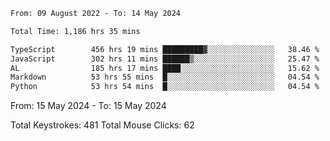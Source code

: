 
<!--START_SECTION:waka-->

```txt
From: 09 August 2022 - To: 14 May 2024

Total Time: 1,186 hrs 35 mins

TypeScript        456 hrs 19 mins █████████▓░░░░░░░░░░░░░░░   38.46 %
JavaScript        302 hrs 11 mins ██████▒░░░░░░░░░░░░░░░░░░   25.47 %
AL                185 hrs 17 mins ████░░░░░░░░░░░░░░░░░░░░░   15.62 %
Markdown          53 hrs 55 mins  █░░░░░░░░░░░░░░░░░░░░░░░░   04.54 %
Python            53 hrs 54 mins  █░░░░░░░░░░░░░░░░░░░░░░░░   04.54 %
```

<!--END_SECTION:waka-->











<!--START_SECTION:activity-->
<!--END_SECTION:activity-->
<!--END_SECTION:activity-->
<!--START_SECTION:activity-->
<!--START_SECTION:activity-->

From: 15 May 2024 - To: 15 May 2024

Total Keystrokes: 481
Total Mouse Clicks: 62

<!--END_SECTION:activity-->
<!--END_SECTION:activity-->
